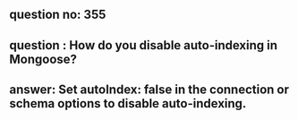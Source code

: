 
      
## question no: 355

## question : How do you disable auto-indexing in Mongoose?

## answer: Set autoIndex: false in the connection or schema options to disable auto-indexing.
      